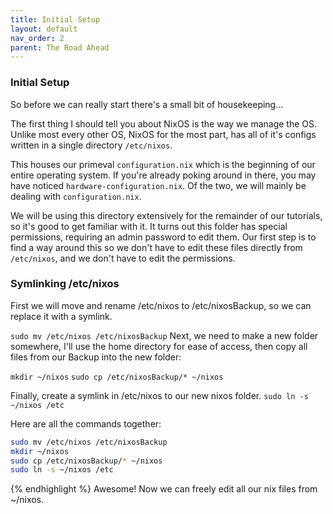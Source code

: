```yaml
---
title: Initial Setup
layout: default
nav_order: 2
parent: The Road Ahead
---
```


### Initial Setup
So before we can really start there's a small bit of housekeeping...

The first thing I should tell you about NixOS is the way we manage the OS.
Unlike most every other OS, NixOS for the most part, has all of it's configs written in a single directory `/etc/nixos`.

This houses our primeval `configuration.nix` which is the beginning of our entire operating system. If you're already poking around in there, you may have noticed `hardware-configuration.nix`. Of the two, we will mainly be dealing with `configuration.nix`.

We will be using this directory extensively for the remainder of our tutorials, so it's good to get familiar with it. It turns out this folder has special permissions, requiring an admin password to edit them. Our first step is to find a way around this so we don't have to edit these files directly from `/etc/nixos`, and we don't have to edit the permissions.

### Symlinking /etc/nixos

First we will move and rename /etc/nixos to /etc/nixosBackup, so we can replace it with a symlink.

`sudo mv /etc/nixos /etc/nixosBackup`
Next, we need to make a new folder somewhere, I'll use the home directory for ease of access, then copy all files from our Backup into the new folder:

`mkdir ~/nixos`
`sudo cp /etc/nixosBackup/* ~/nixos`

Finally, create a symlink in /etc/nixos to our new nixos folder.
`sudo ln -s ~/nixos /etc`

Here are all the commands together:


```bash
sudo mv /etc/nixos /etc/nixosBackup
mkdir ~/nixos
sudo cp /etc/nixosBackup/* ~/nixos
sudo ln -s ~/nixos /etc 
```
{% endhighlight %}
Awesome! Now we can freely edit all our nix files from ~/nixos.



